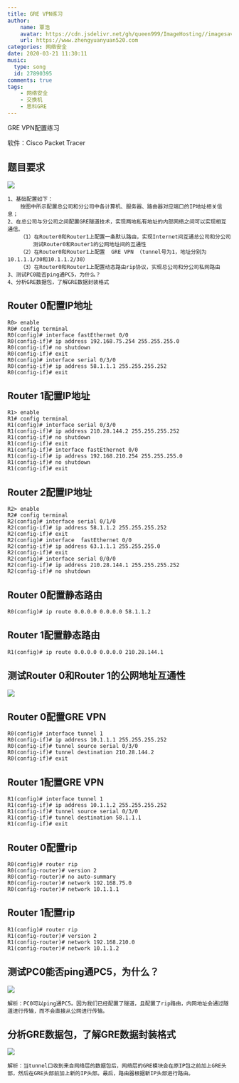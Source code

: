 ```yaml
---
title: GRE VPN练习
author:
	name: 覃浩
	avatar: https://cdn.jsdelivr.net/gh/queen999/ImageHosting//imagesavatar.jpg
	url: https://www.zhengyuanyuan520.com
categories: 网络安全
date: 2020-03-21 11:30:11
music:
  type: song  
  id: 27890395
comments: true
tags:  
	- 网络安全
	- 交换机
	- 思科GRE
---
```




GRE  VPN配置练习

软件：Cisco  Packet  Tracer

<!-- more -->

## 题目要求

![](https://cdn.jsdelivr.net/gh/queen999/ImageHosting/images/20200321110549.png)

```
1、基础配置如下：
    按图中所示配置总公司和分公司中各计算机、服务器、路由器对应端口的IP地址相关信息；
2、在总公司与分公司之间配置GRE隧道技术，实现两地私有地址的内部网络之间可以实现相互通信。 
	（1）在Router0和Router1上配置一条默认路由，实现Internet间互通总公司和分公司
        测试Router0和Router1的公网地址间的互通性
	（2）在Router0和Router1上配置  GRE VPN （tunnel号为1，地址分别为10.1.1.1/30和10.1.1.2/30） 
	（3）在Router0和Router1上配置动态路由rip协议，实现总公司和分公司私网路由
3、测试PC0能否ping通PC5，为什么？
4、分析GRE数据包，了解GRE数据封装格式 
```

## Router 0配置IP地址

```
R0> enable
R0# config terminal
R0(config)# interface fastEthernet 0/0
R0(config-if)# ip address 192.168.75.254 255.255.255.0
R0(config-if)# no shutdown
R0(config-if)# exit
R0(config)# interface serial 0/3/0
R0(config-if)# ip address 58.1.1.1 255.255.255.252
R0(config-if)# exit
```

## Router 1配置IP地址

```
R1> enable
R1# config terminal
R1(config)# interface serial 0/3/0
R1(config-if)# ip address 210.28.144.2 255.255.255.252
R1(config-if)# no shutdown
R1(config-if)# exit
R1(config-if)# interface fastEthernet 0/0
R1(config-if)# ip address 192.168.210.254 255.255.255.0
R1(config-if)# no shutdown
R1(config-if)# exit
```

## Router 2配置IP地址

```
R2> enable 
R2# config terminal
R2(config)# interface serial 0/1/0
R2(config-if)# ip address 58.1.1.2 255.255.255.252
R2(config-if)# exit
R2(config)# interface  fastEthernet 0/0
R2(config-if)# ip address 63.1.1.1 255.255.255.0
R2(config-if)# exit
R2(config)# interface serial 0/0/0
R2(config-if)# ip address 210.28.144.1 255.255.255.252
R2(config-if)# no shutdown 
```

## Router 0配置静态路由

```
R0(config)# ip route 0.0.0.0 0.0.0.0 58.1.1.2
```

## Router 1配置静态路由

```
R1(config)# ip route 0.0.0.0 0.0.0.0 210.28.144.1
```

## 测试Router 0和Router 1的公网地址互通性

![](https://cdn.jsdelivr.net/gh/queen999/ImageHosting/images/20200321111609.png)

## Router 0配置GRE VPN

```
R0(config)# interface tunnel 1
R0(config-if)# ip address 10.1.1.1 255.255.255.252
R0(config-if)# tunnel source serial 0/3/0
R0(config-if)# tunnel destination 210.28.144.2 
R0(config-if)# exit
```

## Router 1配置GRE VPN

```
R1(config)# interface tunnel 1
R1(config-if)# ip address 10.1.1.2 255.255.255.252
R1(config-if)# tunnel source serial 0/3/0
R1(config-if)# tunnel destination 58.1.1.1 
R1(config-if)# exit
```

## Router 0配置rip

```
R0(config)# router rip 
R0(config-router)# version 2
R0(config-router)# no auto-summary 
R0(config-router)# network 192.168.75.0 
R0(config-router)# network 10.1.1.1
```

## Router 1配置rip

```
R1(config)# router rip 
R1(config-router)# version 2
R1(config-router)# network 192.168.210.0
R1(config-router)# network 10.1.1.2
```

## 测试PC0能否ping通PC5，为什么？

![](https://cdn.jsdelivr.net/gh/queen999/ImageHosting/images/20200321112346.png)

```
解析：PC0可以ping通PC5。因为我们已经配置了隧道，且配置了rip路由，内网地址会通过隧道进行传输，而不会直接从公网进行传输。
```

## 分析GRE数据包，了解GRE数据封装格式

![](https://cdn.jsdelivr.net/gh/queen999/ImageHosting/images/20200321112805.png)

```
解析：当tunnel口收到来自网络层的数据包后，网络层的GRE模块会在原IP包之前加上GRE头部，然后在GRE头部前加上新的IP头部。最后，路由器根据新IP头部进行路由。
```

